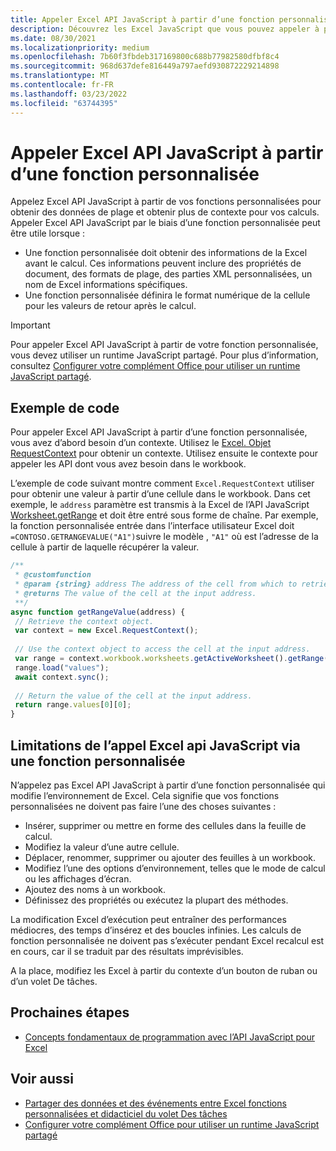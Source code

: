 ```yaml
---
title: Appeler Excel API JavaScript à partir d’une fonction personnalisée
description: Découvrez les Excel JavaScript que vous pouvez appeler à partir de votre fonction personnalisée.
ms.date: 08/30/2021
ms.localizationpriority: medium
ms.openlocfilehash: 7b60f3fbdeb317169800c688b77982580dfbf8c4
ms.sourcegitcommit: 968d637defe816449a797aefd930872229214898
ms.translationtype: MT
ms.contentlocale: fr-FR
ms.lasthandoff: 03/23/2022
ms.locfileid: "63744395"
---
```

# <a name="call-excel-javascript-apis-from-a-custom-function"></a>Appeler Excel API JavaScript à partir d’une fonction personnalisée

Appelez Excel API JavaScript à partir de vos fonctions personnalisées pour obtenir des données de plage et obtenir plus de contexte pour vos calculs. Appeler Excel API JavaScript par le biais d’une fonction personnalisée peut être utile lorsque :

- Une fonction personnalisée doit obtenir des informations de la Excel avant le calcul. Ces informations peuvent inclure des propriétés de document, des formats de plage, des parties XML personnalisées, un nom de Excel informations spécifiques.
- Une fonction personnalisée définira le format numérique de la cellule pour les valeurs de retour après le calcul.

> [!IMPORTANT]
> Pour appeler Excel API JavaScript à partir de votre fonction personnalisée, vous devez utiliser un runtime JavaScript partagé. Pour plus d’information, consultez [Configurer votre complément Office pour utiliser un runtime JavaScript partagé](../develop/configure-your-add-in-to-use-a-shared-runtime.md).

## <a name="code-sample"></a>Exemple de code

Pour appeler Excel API JavaScript à partir d’une fonction personnalisée, vous avez d’abord besoin d’un contexte. Utilisez le [Excel. Objet RequestContext](/javascript/api/excel/excel.requestcontext) pour obtenir un contexte. Utilisez ensuite le contexte pour appeler les API dont vous avez besoin dans le workbook.

L’exemple de code suivant montre comment `Excel.RequestContext` utiliser pour obtenir une valeur à partir d’une cellule dans le workbook. Dans cet exemple, le `address` paramètre est transmis à la Excel de l’API JavaScript [Worksheet.getRange](/javascript/api/excel/excel.worksheet#excel-excel-worksheet-getrange-member(1)) et doit être entré sous forme de chaîne. Par exemple, la fonction personnalisée entrée dans l’interface utilisateur Excel doit `=CONTOSO.GETRANGEVALUE("A1")`suivre le modèle , `"A1"` où est l’adresse de la cellule à partir de laquelle récupérer la valeur.

```JavaScript
/**
 * @customfunction
 * @param {string} address The address of the cell from which to retrieve the value.
 * @returns The value of the cell at the input address.
 **/
async function getRangeValue(address) {
 // Retrieve the context object. 
 var context = new Excel.RequestContext();
 
 // Use the context object to access the cell at the input address. 
 var range = context.workbook.worksheets.getActiveWorksheet().getRange(address);
 range.load("values");
 await context.sync();
 
 // Return the value of the cell at the input address.
 return range.values[0][0];
}
```

## <a name="limitations-of-calling-excel-javascript-apis-through-a-custom-function"></a>Limitations de l’appel Excel api JavaScript via une fonction personnalisée

N’appelez pas Excel API JavaScript à partir d’une fonction personnalisée qui modifie l’environnement de Excel. Cela signifie que vos fonctions personnalisées ne doivent pas faire l’une des choses suivantes :

- Insérer, supprimer ou mettre en forme des cellules dans la feuille de calcul.
- Modifiez la valeur d’une autre cellule.
- Déplacer, renommer, supprimer ou ajouter des feuilles à un workbook.
- Modifiez l’une des options d’environnement, telles que le mode de calcul ou les affichages d’écran.
- Ajoutez des noms à un workbook.
- Définissez des propriétés ou exécutez la plupart des méthodes.

La modification Excel d’exécution peut entraîner des performances médiocres, des temps d’insérez et des boucles infinies. Les calculs de fonction personnalisée ne doivent pas s’exécuter pendant Excel recalcul est en cours, car il se traduit par des résultats imprévisibles.

A la place, modifiez les Excel à partir du contexte d’un bouton de ruban ou d’un volet De tâches.

## <a name="next-steps"></a>Prochaines étapes

- [Concepts fondamentaux de programmation avec l’API JavaScript pour Excel](../reference/overview/excel-add-ins-reference-overview.md)

## <a name="see-also"></a>Voir aussi

- [Partager des données et des événements entre Excel fonctions personnalisées et didacticiel du volet Des tâches](../tutorials/share-data-and-events-between-custom-functions-and-the-task-pane-tutorial.md)
- [Configurer votre complément Office pour utiliser un runtime JavaScript partagé](../develop/configure-your-add-in-to-use-a-shared-runtime.md)
